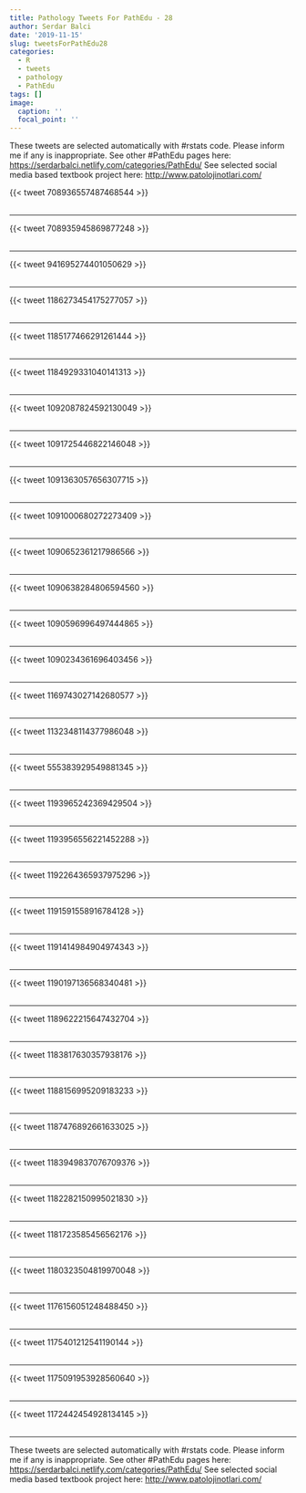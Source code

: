 ```yaml
---
title: Pathology Tweets For PathEdu - 28
author: Serdar Balci
date: '2019-11-15'
slug: tweetsForPathEdu28
categories:
  - R
  - tweets
  - pathology
  - PathEdu
tags: []
image:
  caption: ''
  focal_point: ''
---
```



These tweets are selected automatically with #rstats code. Please inform me if any is inappropriate.
See other #PathEdu pages here: https://serdarbalci.netlify.com/categories/PathEdu/ 
See selected social media based textbook project here: http://www.patolojinotlari.com/

{{< tweet 708936557487468544 >}}
<br>
<br>
<hr>
{{< tweet 708935945869877248 >}}
<br>
<br>
<hr>
{{< tweet 941695274401050629 >}}
<br>
<br>
<hr>
{{< tweet 1186273454175277057 >}}
<br>
<br>
<hr>
{{< tweet 1185177466291261444 >}}
<br>
<br>
<hr>
{{< tweet 1184929331040141313 >}}
<br>
<br>
<hr>
{{< tweet 1092087824592130049 >}}
<br>
<br>
<hr>
{{< tweet 1091725446822146048 >}}
<br>
<br>
<hr>
{{< tweet 1091363057656307715 >}}
<br>
<br>
<hr>
{{< tweet 1091000680272273409 >}}
<br>
<br>
<hr>
{{< tweet 1090652361217986566 >}}
<br>
<br>
<hr>
{{< tweet 1090638284806594560 >}}
<br>
<br>
<hr>
{{< tweet 1090596996497444865 >}}
<br>
<br>
<hr>
{{< tweet 1090234361696403456 >}}
<br>
<br>
<hr>
{{< tweet 1169743027142680577 >}}
<br>
<br>
<hr>
{{< tweet 1132348114377986048 >}}
<br>
<br>
<hr>
{{< tweet 555383929549881345 >}}
<br>
<br>
<hr>
{{< tweet 1193965242369429504 >}}
<br>
<br>
<hr>
{{< tweet 1193956556221452288 >}}
<br>
<br>
<hr>
{{< tweet 1192264365937975296 >}}
<br>
<br>
<hr>
{{< tweet 1191591558916784128 >}}
<br>
<br>
<hr>
{{< tweet 1191414984904974343 >}}
<br>
<br>
<hr>
{{< tweet 1190197136568340481 >}}
<br>
<br>
<hr>
{{< tweet 1189622215647432704 >}}
<br>
<br>
<hr>
{{< tweet 1183817630357938176 >}}
<br>
<br>
<hr>
{{< tweet 1188156995209183233 >}}
<br>
<br>
<hr>
{{< tweet 1187476892661633025 >}}
<br>
<br>
<hr>
{{< tweet 1183949837076709376 >}}
<br>
<br>
<hr>
{{< tweet 1182282150995021830 >}}
<br>
<br>
<hr>
{{< tweet 1181723585456562176 >}}
<br>
<br>
<hr>
{{< tweet 1180323504819970048 >}}
<br>
<br>
<hr>
{{< tweet 1176156051248488450 >}}
<br>
<br>
<hr>
{{< tweet 1175401212541190144 >}}
<br>
<br>
<hr>
{{< tweet 1175091953928560640 >}}
<br>
<br>
<hr>
{{< tweet 1172442454928134145 >}}
<br>
<br>
<hr>


These tweets are selected automatically with #rstats code. Please inform me if any is inappropriate.
See other #PathEdu pages here: https://serdarbalci.netlify.com/categories/PathEdu/ 
See selected social media based textbook project here: http://www.patolojinotlari.com/
